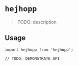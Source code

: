# `hejhopp`

> TODO: description

## Usage

```
import hejhopp from 'hejhopp';

// TODO: DEMONSTRATE API
```
